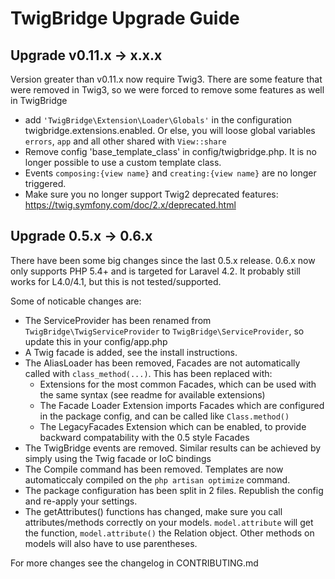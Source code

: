 # TwigBridge Upgrade Guide

## Upgrade v0.11.x -> x.x.x
Version greater than v0.11.x now require Twig3. There are some feature that were removed in Twig3, so we were forced to remove some features as well in TwigBridge 

 - add `'TwigBridge\Extension\Loader\Globals'` in the configuration twigbridge.extensions.enabled. Or else, you will loose global variables `errors`, `app` and all other shared with `View::share`                   
 - Remove config 'base_template_class' in config/twigbridge.php. It is no longer possible to use a custom template class.
 - Events `composing:{view name}` and `creating:{view name}` are no longer triggered.
 - Make sure you no longer support Twig2 deprecated features: https://twig.symfony.com/doc/2.x/deprecated.html

## Upgrade 0.5.x -> 0.6.x

There have been some big changes since the last 0.5.x release. 0.6.x now only supports PHP 5.4+ and is targeted for Laravel 4.2. It probably still works for L4.0/4.1, but this is not tested/supported.

Some of noticable changes are: 
 - The ServiceProvider has been renamed from `TwigBridge\TwigServiceProvider` to `TwigBridge\ServiceProvider`, so update this in your config/app.php
 - A Twig facade is added, see the install instructions.
 - The AliasLoader has been removed, Facades are not automatically called with `class_method(...)`. This has been replaced with:
   * Extensions for the most common Facades, which can be used with the same syntax (see readme for available extensions)
   * The Facade Loader Extension imports Facades which are configured in the package config, and can be called like `Class.method()`
   * The LegacyFacades Extension which can be enabled, to provide backward compatability with the 0.5 style Facades
 - The TwigBridge events are removed. Similar results can be achieved by simply using the Twig facade or IoC bindings
 - The Compile command has been removed. Templates are now automaticcaly compiled on the `php artisan optimize` command.
 - The package configuration has been split in 2 files. Republish the config and re-apply your settings.
 - The getAttributes() functions has changed, make sure you call attributes/methods correctly on your models. `model.attribute` will get the function, `model.attribute()` the Relation object. Other methods on models will also have to use parentheses.
 
For more changes see the changelog in CONTRIBUTING.md
